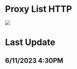 # Proxy List HTTP
<a href="#"><img src="https://img.shields.io/badge/HTTP Proxy-Checked-green" ></a>

# Last Update
## 6/11/2023 4:30PM 
